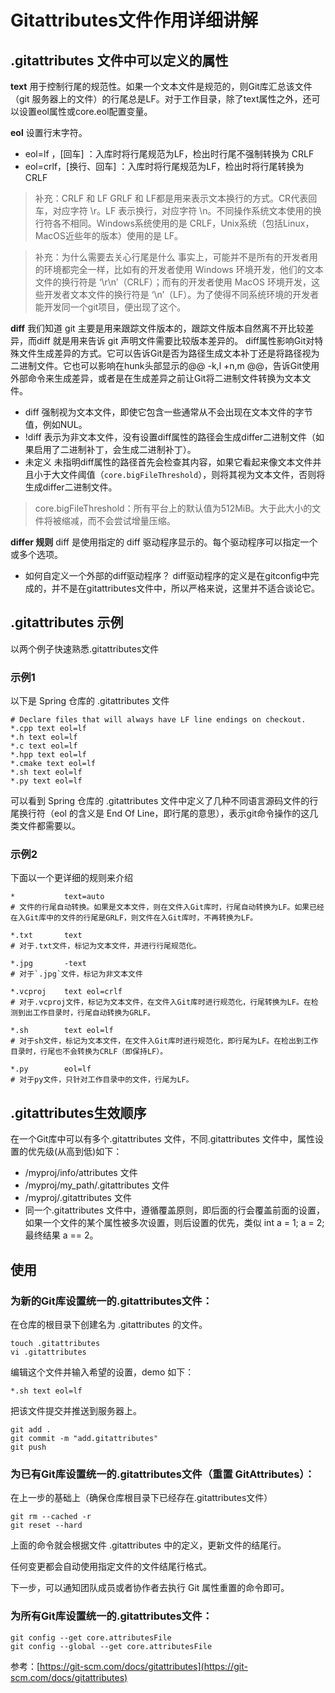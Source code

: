 # Gitattributes文件作用详细讲解

<!--more-->


## .gitattributes 文件中可以定义的属性

**text**
用于控制行尾的规范性。如果一个文本文件是规范的，则Git库汇总该文件（git 服务器上的文件）的行尾总是LF。对于工作目录，除了text属性之外，还可以设置eol属性或core.eol配置变量。

**eol**
设置行末字符。

- eol=lf ，[回车] ：入库时将行尾规范为LF，检出时行尾不强制转换为 CRLF
- eol=crlf，[换行、回车] ：入库时将行尾规范为LF，检出时将行尾转换为CRLF

> 补充：CRLF 和 LF
> GRLF 和 LF都是用来表示文本换行的方式。CR代表回车，对应字符 \r。LF 表示换行，对应字符 \n。不同操作系统文本使用的换行符各不相同。Windows系统使用的是 CRLF，Unix系统（包括Linux，MacOS近些年的版本）使用的是 LF。

> 补充：为什么需要去关心行尾是什么
> 事实上，可能并不是所有的开发者用的环境都完全一样，比如有的开发者使用 Windows 环境开发，他们的文本文件的换行符是 ‘\r\n’（CRLF）；而有的开发者使用 MacOS 环境开发，这些开发者文本文件的换行符是 ‘\n’（LF）。为了使得不同系统环境的开发者能开发同一个git项目，便出现了这个。

**diff**
我们知道 git 主要是用来跟踪文件版本的，跟踪文件版本自然离不开比较差异，而diff 就是用来告诉 git 声明文件需要比较版本差异的。
diff属性影响Git对特殊文件生成差异的方式。它可以告诉Git是否为路径生成文本补丁还是将路径视为二进制文件。它也可以影响在hunk头部显示的@@ -k,l +n,m @@，告诉Git使用外部命令来生成差异，或者是在生成差异之前让Git将二进制文件转换为文本文件。

- diff
  强制视为文本文件，即使它包含一些通常从不会出现在文本文件的字节值，例如NUL。
- !diff
  表示为非文本文件，没有设置diff属性的路径会生成differ二进制文件（如果启用了二进制补丁，会生成二进制补丁）。
- 未定义
  未指明diff属性的路径首先会检查其内容，如果它看起来像文本文件并且小于大文件阈值（`core.bigFileThreshold`），则将其视为文本文件，否则将生成differ二进制文件。

> core.bigFileThreshold：所有平台上的默认值为512MiB。大于此大小的文件将被缩减，而不会尝试增量压缩。

**differ 规则**
diff 是使用指定的 diff 驱动程序显示的。每个驱动程序可以指定一个或多个选项。

- 如何自定义一个外部的diff驱动程序？
  diff驱动程序的定义是在gitconfig中完成的，并不是在gitattributes文件中，所以严格来说，这里并不适合谈论它。

## .gitattributes 示例

以两个例子快速熟悉.gitattributes文件

### 示例1

以下是 Spring 仓库的 .gitattributes 文件

```plain
# Declare files that will always have LF line endings on checkout.
*.cpp text eol=lf
*.h text eol=lf
*.c text eol=lf
*.hpp text eol=lf
*.cmake text eol=lf
*.sh text eol=lf
*.py text eol=lf
```

可以看到 Spring 仓库的 .gitattributes 文件中定义了几种不同语言源码文件的行尾换行符（eol 的含义是 End Of Line，即行尾的意思），表示git命令操作的这几类文件都需要以。

### 示例2

下面以一个更详细的规则来介绍

```plain
*           text=auto  
# 文件的行尾自动转换。如果是文本文件，则在文件入Git库时，行尾自动转换为LF。如果已经在入Git库中的文件的行尾是GRLF，则文件在入Git库时，不再转换为LF。

*.txt       text  
# 对于.txt文件，标记为文本文件，并进行行尾规范化。

*.jpg       -text  
# 对于`.jpg`文件，标记为非文本文件

*.vcproj    text eol=crlf 
# 对于.vcproj文件，标记为文本文件，在文件入Git库时进行规范化，行尾转换为LF。在检测到出工作目录时，行尾自动转换为GRLF。

*.sh        text eol=lf  
# 对于sh文件，标记为文本文件，在文件入Git库时进行规范化，即行尾为LF。在检出到工作目录时，行尾也不会转换为CRLF（即保持LF）。

*.py        eol=lf  
# 对于py文件，只针对工作目录中的文件，行尾为LF。
```

## .gitattributes生效顺序

在一个Git库中可以有多个.gitattributes 文件，不同.gitattributes 文件中，属性设置的优先级(从高到低)如下：

- /myproj/info/attributes 文件
- /myproj/my_path/.gitattributes 文件
- /myproj/.gitattributes 文件
- 同一个.gitattributes 文件中，遵循覆盖原则，即后面的行会覆盖前面的设置，如果一个文件的某个属性被多次设置，则后设置的优先，类似 int a = 1; a = 2; 最终结果 a == 2。

## 使用

### 为新的Git库设置统一的.gitattributes文件：

在仓库的根目录下创建名为 .gitattributes 的文件。

```plain
touch .gitattributes
vi .gitattributes
```

编辑这个文件并输入希望的设置，demo 如下：

```plain
*.sh text eol=lf
```

把该文件提交并推送到服务器上。

```plain
git add .
git commit -m "add.gitattributes"
git push
```

### 为已有Git库设置统一的.gitattributes文件（重置 GitAttributes）：

在上一步的基础上（确保仓库根目录下已经存在.gitattributes文件）

```plain
git rm --cached -r
git reset --hard
```

上面的命令就会根据文件 .gitattributes 中的定义，更新文件的结尾行。

任何变更都会自动使用指定文件的文件结尾行格式。

下一步，可以通知团队成员或者协作者去执行 Git 属性重置的命令即可。

### 为所有Git库设置统一的.gitattributes文件：

```plain
git config --get core.attributesFile
git config --global --get core.attributesFile
```

参考：[https://git-scm.com/docs/gitattributes](https://git-scm.com/docs/gitattributes)

